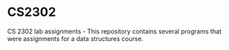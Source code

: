 # CS2302
CS 2302 lab assignments -
This repository contains several programs that were assignments for a data structures course.
